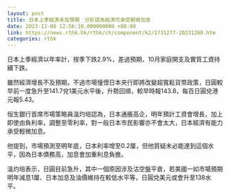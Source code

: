 ```yaml
---
layout: post
title: 日本上季經濟未及預期　分析認為經濟可承受輕微加息
date: 2023-12-08 12:56:10.000000000 +08:00
link: https://news.rthk.hk/rthk/ch/component/k2/1731277-20231208.htm
categories: rthk
---
```


日本上季經濟以年率計，按季下跌2.9%，差過預期，10月家庭開支及實質工資持續下跌。

雖然經濟增長不及預期，不過市場憧憬日本央行即將改變超寬鬆貨幣政策，日圓較早前一度急升至141.7兌1美元水平後，升勢回順，較早時報143.8，每百日圓兌港元報5.43。

恒生銀行首席市場策略員溫灼培認為，日本通脹高企，明年預計工資會增長，加上即使由負利率，調整至零利率，對一般日本市民影響亦不會太大，日本經濟有能力承受輕微加息。

他提到，市場預測至明年底，日本利率增至0.2厘，但他質疑未必能達到這個水平，因為日本債務高，加息會加重利息負擔。

溫灼培表示，日圓目前急升，其中一個原因涉及沽空盤平倉，若美國一如市場預期明年減息1厘、日本加息及油價維持在較低水平等，日圓兌美元或會升至138水平。
